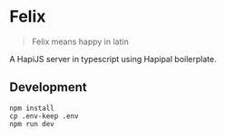 # Felix

> Felix means happy in latin

A HapiJS server in typescript using Hapipal boilerplate.

## Development

```
npm install
cp .env-keep .env
npm run dev
```
